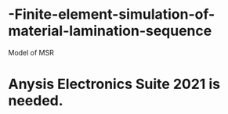 # -Finite-element-simulation-of-material-lamination-sequence
Model of MSR
# Anysis Electronics Suite 2021 is needed.
